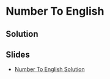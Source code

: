 
# Number To English

## Solution



## Slides

* [Number To English Solution](https://docs.google.com/a/hackreactor.com/presentation/d/1iwSBtQf2McQ2_WhgkpKjGD-MoR9prZTY50p0iLoIYs0/embed?start=false&loop=false&delayms=3000)
